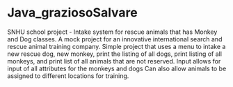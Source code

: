 # Java_graziosoSalvare
SNHU school project - Intake system for rescue animals that has Monkey and Dog classes.
A mock project for an innovative international search and rescue animal training company.
Simple project that uses a menu to intake a new rescue dog, new monkey, print the listing of all dogs,
print listing of all monkeys, and print list of all animals that are not reserved. 
Input allows for input of all attributes for the monkeys and dogs
Can also allow animals to be assigned to different locations for training. 
